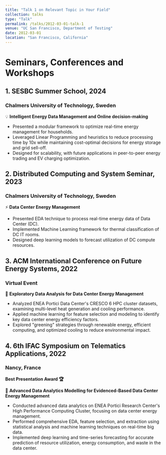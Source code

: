 ```yaml
---
title: "Talk 1 on Relevant Topic in Your Field"
collection: talks
type: "Talk"
permalink: /talks/2012-03-01-talk-1
venue: "UC San Francisco, Department of Testing"
date: 2012-03-01
location: "San Francisco, California"
---
```


# Seminars, Conferences and Workshops 

## 1. SESBC Summer School, 2024
### Chalmers University of Technology, Sweden

💡 **Intelligent Energy Data Management and Online decision-making**
 - Presented a modular framework to optimize real-time energy management for households.
 - Leveraged Linear Programming and heuristics to reduce processing time by 10x while maintaining cost-optimal decisions for energy storage and grid sell-off.
 - Designed for scalability, with future applications in peer-to-peer energy trading and EV charging optimization.

## 2. Distributed Computing and System Seminar, 2023
### Chalmers University of Technology, Sweden

 ⚡️ **Data Center Energy Management**

 - Presented EDA technique to process real-time energy data of Data Center (DC).
 - Implemented Machine Learning framework for thermal classification of DC IT rooms.  
 - Designed deep learning models to forecast utilization of DC compute resources.

## 3. ACM International Conference on Future Energy Systems, 2022
###  Virtual Event

  🌱 **Exploratory Data Analysis for Data Center Energy Management**

  - Analyzed ENEA Portici Data Center's CRESCO 6 HPC cluster datasets, examining multi-level heat generation and cooling performance.
  - Applied machine learning for feature selection and modeling to identify key data center energy efficiency factors.
  - Explored "greening" strategies through renewable energy, efficient computing, and optimized cooling to reduce environmental impact.

## 4. 6th IFAC Symposium on Telematics Applications, 2022
### Nancy, France
**Best Presentation Award 🏆**

🔋 **Advanced Data Analytics Modelling for Evidenced-Based Data Center Energy Management**

   - Conducted advanced data analytics on ENEA Portici Research Center's High Performance Computing Cluster, focusing on data center energy management.
  - Performed comprehensive EDA, feature selection, and extraction using statistical analysis and machine learning techniques on real-time big data.
  - Implemented deep learning and time-series forecasting for accurate prediction of resource utilization, energy consumption, and waste in the data center.

